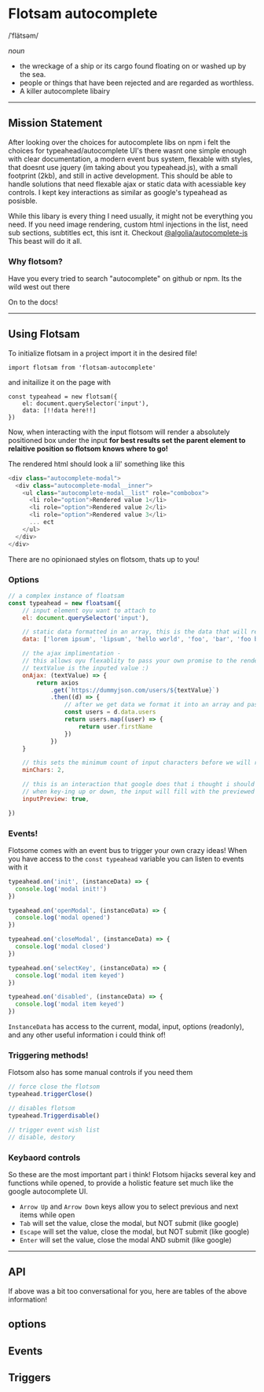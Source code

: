 # Flotsam autocomplete

/ˈflätsəm/

_noun_

- the wreckage of a ship or its cargo found floating on or washed up by the sea.
- people or things that have been rejected and are regarded as worthless.
- A killer autocomplete libairy

---

## Mission Statement

After looking over the choices for autocomplete libs on npm i felt the choices for typeahead/autocomplete UI's there wasnt one simple enough with clear documentation, a modern event bus system, flexable with styles, that doesnt use jquery (im taking about you typeahead.js), with a small footprint (2kb), and still in active development. This should be able to handle solutions that need flexable ajax or static data with acessiable key controls. I kept key interactions as similar as google's typeahead as posisble.

While this libary is every thing I need usually, it might not be everything you need. If you need image rendering, custom html injections in the list, need sub sections, subtitles ect, this isnt it. Checkout [@algolia/autocomplete-js](https://www.npmjs.com/package/@algolia/autocomplete-js) This beast will do it all.

### Why flotsom?

Have you every tried to search "autocomplete" on github or npm. Its the wild west out there

On to the docs!

---

## Using Flotsam

To initialize flotsam in a project import it in the desired file!

```
import flotsam from 'flotsam-autocomplete'
```

and initailize it on the page with

```
const typeahead = new flotsam({
    el: document.querySelector('input'),
    data: [!!data here!!]
})
```

Now, when interacting with the input flotsom will render a absolutely positioned box under the input
**for best results set the parent element to relaitive position so flotsom knows where to go!**

The rendered html should look a lil' something like this

```javascript
<div class="autocomplete-modal">
  <div class="autocomplete-modal__inner">
    <ul class="autocomplete-modal__list" role="combobox">
      <li role="option">Rendered value 1</li>
      <li role="option">Rendered value 2</li>
      <li role="option">Rendered value 3</li>
      ... ect
    </ul>
  </div>
</div>
```

There are no opinionaed styles on flotsom, thats up to you!

### Options

```javascript
// a complex instance of floatsam
const typeahead = new floatsam({
    // input element oyu want to attach to
    el: document.querySelector('input'),

    // static data formatted in an array, this is the data that will render on interaction
    data: ['lorem ipsum', 'lipsum', 'hello world', 'foo', 'bar', 'foo bar'],

    // the ajax implimentation -
    // this allows oyu flexablity to pass your own promise to the render function
    // textValue is the inputed value :)
    onAjax: (textValue) => {
        return axios
            .get(`https://dummyjson.com/users/${textValue}`)
            .then((d) => {
                // after we get data we format it into an array and pass it back to flotsom THANKS!
                const users = d.data.users
                return users.map((user) => {
                    return user.firstName
                })
            })
    }

    // this sets the minimum count of input characters before we will render the box
    minChars: 2,

    // this is an interaction that google does that i thought i should include:
    // when key-ing up or down, the input will fill with the previewed word
    inputPreview: true,

})
```

### Events!

Flotsome comes with an event bus to trigger your own crazy ideas! When you have access to the `const typeahead` variable you can listen to events with it

```javascript
typeahead.on('init', (instanceData) => {
  console.log('modal init!')
})

typeahead.on('openModal', (instanceData) => {
  console.log('modal opened')
})

typeahead.on('closeModal', (instanceData) => {
  console.log('modal closed')
})

typeahead.on('selectKey', (instanceData) => {
  console.log('modal item keyed')
})

typeahead.on('disabled', (instanceData) => {
  console.log('modal item keyed')
})
```

`InstanceData` has access to the current, modal, input, options (readonly), and any other useful information i could think of!

### Triggering methods!

Flotsom also has some manual controls if you need them

```javascript
// force close the flotsom
typeahead.triggerClose()

// disables flotsom
typeahead.Triggerdisable()

// trigger event wish list
// disable, destory
```

### Keybaord controls

So these are the most important part i think! Flotsom hijacks several key and functions while opened, to provide a holistic feature set much like the google autocomplete UI.

- `Arrow Up` and `Arrow Down` keys allow you to select previous and next items while open
- `Tab` will set the value, close the modal, but NOT submit (like google)
- `Escape` will set the value, close the modal, but NOT submit (like google)
- `Enter` will set the value, close the modal AND submit (like google)

---

## API

If above was a bit too conversational for you, here are tables of the above information!

## options

## Events

## Triggers
